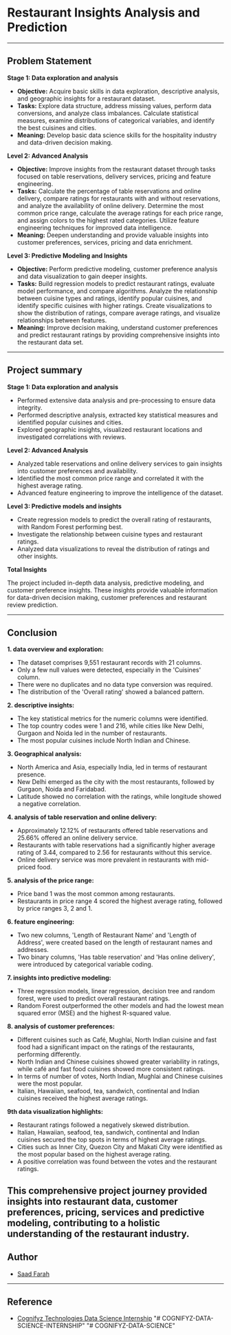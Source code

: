 # Restaurant Insights Analysis and Prediction

---

## Problem Statement

**Stage 1: Data exploration and analysis**

- **Objective:** Acquire basic skills in data exploration, descriptive analysis, and geographic insights for a restaurant dataset.
- **Tasks:** Explore data structure, address missing values, perform data conversions, and analyze class imbalances. Calculate statistical measures, examine distributions of categorical variables, and identify the best cuisines and cities.
- **Meaning:** Develop basic data science skills for the hospitality industry and data-driven decision making.

**Level 2: Advanced Analysis**

- **Objective:** Improve insights from the restaurant dataset through tasks focused on table reservations, delivery services, pricing and feature engineering.
- **Tasks:** Calculate the percentage of table reservations and online delivery, compare ratings for restaurants with and without reservations, and analyze the availability of online delivery. Determine the most common price range, calculate the average ratings for each price range, and assign colors to the highest rated categories. Utilize feature engineering techniques for improved data intelligence.
- **Meaning:** Deepen understanding and provide valuable insights into customer preferences, services, pricing and data enrichment.

**Level 3: Predictive Modeling and Insights**

- **Objective:** Perform predictive modeling, customer preference analysis and data visualization to gain deeper insights.
- **Tasks:** Build regression models to predict restaurant ratings, evaluate model performance, and compare algorithms. Analyze the relationship between cuisine types and ratings, identify popular cuisines, and identify specific cuisines with higher ratings. Create visualizations to show the distribution of ratings, compare average ratings, and visualize relationships between features.
- **Meaning:** Improve decision making, understand customer preferences and predict restaurant ratings by providing comprehensive insights into the restaurant data set.

---

## Project summary

**Stage 1: Data exploration and analysis**

- Performed extensive data analysis and pre-processing to ensure data integrity.
- Performed descriptive analysis, extracted key statistical measures and identified popular cuisines and cities.
- Explored geographic insights, visualized restaurant locations and investigated correlations with reviews.

**Level 2: Advanced Analysis**

- Analyzed table reservations and online delivery services to gain insights into customer preferences and availability.
- Identified the most common price range and correlated it with the highest average rating.
- Advanced feature engineering to improve the intelligence of the dataset.

**Level 3: Predictive models and insights**

- Create regression models to predict the overall rating of restaurants, with Random Forest performing best.
- Investigate the relationship between cuisine types and restaurant ratings.
- Analyzed data visualizations to reveal the distribution of ratings and other insights.

**Total Insights**

The project included in-depth data analysis, predictive modeling, and customer preference insights. These insights provide valuable information for data-driven decision making, customer preferences and restaurant review prediction.

---

## Conclusion

**1. data overview and exploration:**

- The dataset comprises 9,551 restaurant records with 21 columns.
- Only a few null values were detected, especially in the 'Cuisines' column.
- There were no duplicates and no data type conversion was required.
- The distribution of the 'Overall rating' showed a balanced pattern.

**2. descriptive insights:**

- The key statistical metrics for the numeric columns were identified.
- The top country codes were 1 and 216, while cities like New Delhi, Gurgaon and Noida led in the number of restaurants.
- The most popular cuisines include North Indian and Chinese.

**3. Geographical analysis:**

- North America and Asia, especially India, led in terms of restaurant presence.
- New Delhi emerged as the city with the most restaurants, followed by Gurgaon, Noida and Faridabad.
- Latitude showed no correlation with the ratings, while longitude showed a negative correlation.

**4. analysis of table reservation and online delivery:**

- Approximately 12.12% of restaurants offered table reservations and 25.66% offered an online delivery service.
- Restaurants with table reservations had a significantly higher average rating of 3.44, compared to 2.56 for restaurants without this service.
- Online delivery service was more prevalent in restaurants with mid-priced food.

**5. analysis of the price range:**

- Price band 1 was the most common among restaurants.
- Restaurants in price range 4 scored the highest average rating, followed by price ranges 3, 2 and 1.

**6. feature engineering:**

- Two new columns, 'Length of Restaurant Name' and 'Length of Address', were created based on the length of restaurant names and addresses.
- Two binary columns, 'Has table reservation' and 'Has online delivery', were introduced by categorical variable coding.

**7. insights into predictive modeling:**

- Three regression models, linear regression, decision tree and random forest, were used to predict overall restaurant ratings.
- Random Forest outperformed the other models and had the lowest mean squared error (MSE) and the highest R-squared value.

**8. analysis of customer preferences:**

- Different cuisines such as Café, Mughlai, North Indian cuisine and fast food had a significant impact on the ratings of the restaurants, performing differently.
- North Indian and Chinese cuisines showed greater variability in ratings, while café and fast food cuisines showed more consistent ratings.
- In terms of number of votes, North Indian, Mughlai and Chinese cuisines were the most popular.
- Italian, Hawaiian, seafood, tea, sandwich, continental and Indian cuisines received the highest average ratings.

**9th data visualization highlights:**

- Restaurant ratings followed a negatively skewed distribution.
- Italian, Hawaiian, seafood, tea, sandwich, continental and Indian cuisines secured the top spots in terms of highest average ratings.
- Cities such as Inner City, Quezon City and Makati City were identified as the most popular based on the highest average rating.
- A positive correlation was found between the votes and the restaurant ratings.

This comprehensive project journey provided insights into restaurant data, customer preferences, pricing, services and predictive modeling, contributing to a holistic understanding of the restaurant industry.
---

## Author

- [Saad Farah](https://www.linkedin.com/in/saad-farah-gis/)

---

## Reference
 - [Cognifyz Technologies Data Science Internship](https://www.cognifyz.com/careers/career.html)
"# COGNIFYZ-DATA-SCIENCE-INTERNSHIP" 
"# COGNIFYZ-DATA-SCIENCE" 
